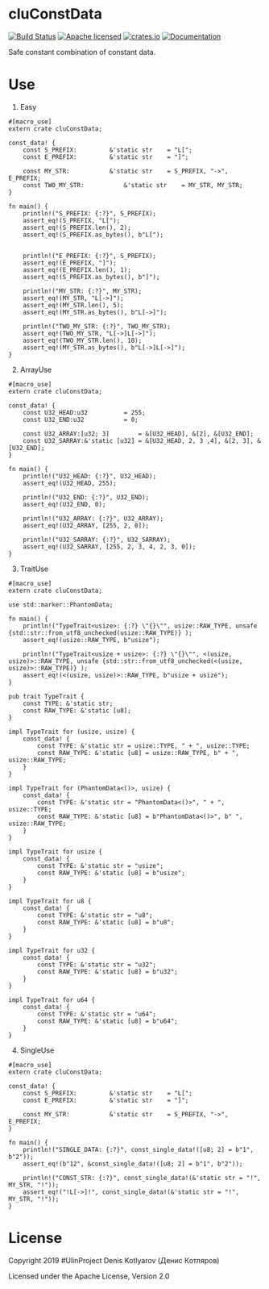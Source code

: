 # cluConstData
[![Build Status](https://travis-ci.org/clucompany/cluConstData.svg?branch=master)](https://travis-ci.org/clucompany/cluConstData)
[![Apache licensed](https://img.shields.io/badge/license-Apache%202.0-blue.svg)](./LICENSE)
[![crates.io](http://meritbadge.herokuapp.com/cluConstData)](https://crates.io/crates/cluConstData)
[![Documentation](https://docs.rs/cluConstData/badge.svg)](https://docs.rs/cluConstData)

Safe constant combination of constant data.

# Use

1. Easy

```
#[macro_use]
extern crate cluConstData;

const_data! {
	const S_PREFIX:			&'static str	= "L[";
	const E_PREFIX:			&'static str 	= "]";
	
	const MY_STR:			&'static str	= S_PREFIX, "->", E_PREFIX;
	const TWO_MY_STR:			&'static str	= MY_STR, MY_STR;
}

fn main() {
	println!("S_PREFIX: {:?}", S_PREFIX);
	assert_eq!(S_PREFIX, "L[");
	assert_eq!(S_PREFIX.len(), 2);
	assert_eq!(S_PREFIX.as_bytes(), b"L[");
	
	
	println!("E_PREFIX: {:?}", S_PREFIX);
	assert_eq!(E_PREFIX, "]");
	assert_eq!(E_PREFIX.len(), 1);
	assert_eq!(S_PREFIX.as_bytes(), b"]");
	
	println!("MY_STR: {:?}", MY_STR);
	assert_eq!(MY_STR, "L[->]");
	assert_eq!(MY_STR.len(), 5);
	assert_eq!(MY_STR.as_bytes(), b"L[->]");
	
	println!("TWO_MY_STR: {:?}", TWO_MY_STR);
	assert_eq!(TWO_MY_STR, "L[->]L[->]");
	assert_eq!(TWO_MY_STR.len(), 10);
	assert_eq!(MY_STR.as_bytes(), b"L[->]L[->]");
}
```

2. ArrayUse

```
#[macro_use]
extern crate cluConstData;

const_data! {
	const U32_HEAD:u32			= 255;
	const U32_END:u32			= 0;
	
	const U32_ARRAY:[u32; 3]		= &[U32_HEAD], &[2], &[U32_END];
	const U32_SARRAY:&'static [u32]	= &[U32_HEAD, 2, 3 ,4], &[2, 3], &[U32_END];
}

fn main() {
	println!("U32_HEAD: {:?}", U32_HEAD);
	assert_eq!(U32_HEAD, 255);
	
	println!("U32_END: {:?}", U32_END);
	assert_eq!(U32_END, 0);
	
	println!("U32_ARRAY: {:?}", U32_ARRAY);
	assert_eq!(U32_ARRAY, [255, 2, 0]);
	
	println!("U32_SARRAY: {:?}", U32_SARRAY);
	assert_eq!(U32_SARRAY, [255, 2, 3, 4, 2, 3, 0]);
}
```

3. TraitUse

```
#[macro_use]
extern crate cluConstData;

use std::marker::PhantomData;

fn main() {
	println!("TypeTrait<usize>: {:?} \"{}\"", usize::RAW_TYPE, unsafe {std::str::from_utf8_unchecked(usize::RAW_TYPE)} );
	assert_eq!(usize::RAW_TYPE, b"usize");
	
	println!("TypeTrait<usize + usize>: {:?} \"{}\"", <(usize, usize)>::RAW_TYPE, unsafe {std::str::from_utf8_unchecked(<(usize, usize)>::RAW_TYPE)} );
	assert_eq!(<(usize, usize)>::RAW_TYPE, b"usize + usize");
}

pub trait TypeTrait {
	const TYPE: &'static str;
	const RAW_TYPE: &'static [u8];
}

impl TypeTrait for (usize, usize) {
	const_data! {
		const TYPE: &'static str = usize::TYPE, " + ", usize::TYPE;
		const RAW_TYPE: &'static [u8] = usize::RAW_TYPE, b" + ", usize::RAW_TYPE;
	}
}

impl TypeTrait for (PhantomData<()>, usize) {
	const_data! {
		const TYPE: &'static str = "PhantomData<()>", " + ", usize::TYPE;
		const RAW_TYPE: &'static [u8] = b"PhantomData<()>", b" ", usize::RAW_TYPE;
	}
}

impl TypeTrait for usize {
	const_data! {
		const TYPE: &'static str = "usize";
		const RAW_TYPE: &'static [u8] = b"usize";
	}
}

impl TypeTrait for u8 {
	const_data! {
		const TYPE: &'static str = "u8";
		const RAW_TYPE: &'static [u8] = b"u8";
	}
}

impl TypeTrait for u32 {
	const_data! {
		const TYPE: &'static str = "u32";
		const RAW_TYPE: &'static [u8] = b"u32";
	}
}

impl TypeTrait for u64 {
	const_data! {
		const TYPE: &'static str = "u64";
		const RAW_TYPE: &'static [u8] = b"u64";
	}
}
```


4. SingleUse

```
#[macro_use]
extern crate cluConstData;

const_data! {
	const S_PREFIX:			&'static str	= "L[";
	const E_PREFIX:			&'static str 	= "]";
	
	const MY_STR:			&'static str	= S_PREFIX, "->", E_PREFIX;
}

fn main() {
	println!("SINGLE_DATA: {:?}", const_single_data!([u8; 2] = b"1", b"2"));
	assert_eq!(b"12", &const_single_data!([u8; 2] = b"1", b"2"));
	
	println!("CONST_STR: {:?}", const_single_data!(&'static str = "!", MY_STR, "!"));
	assert_eq!("!L[->]!", const_single_data!(&'static str = "!", MY_STR, "!"));
}
```

# License

Copyright 2019 #UlinProject Denis Kotlyarov (Денис Котляров)

Licensed under the Apache License, Version 2.0
